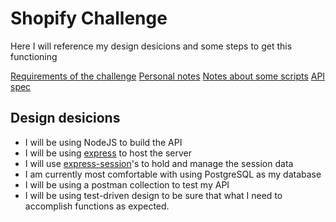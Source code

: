 # Shopify Challenge

Here I will reference my design desicions and some steps to get this functioning

[Requirements of the challenge](./docs/requirements.md)
[Personal notes](./docs/personal-notes.md)
[Notes about some scripts](./docs/Setup-notes.md)
[API spec](./docs/API.md)

## Design desicions
* I will be using NodeJS to build the API
* I will be using [express](https://www.npmjs.com/package/express) to host the server
* I will use [express-session](https://www.npmjs.com/package/express-session)'s to hold and manage the session data
* I am currently most comfortable with using PostgreSQL as my database
* I will be using a postman collection to test my API
* I will be using test-driven design to be sure that what I need to accomplish functions as expected.